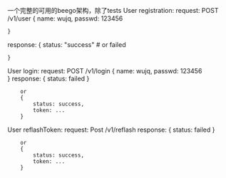 一个完整的可用的beego架构，除了tests
User registration:
request:
   POST  /v1/user
    {
        name: wujq,
        passwd: 123456
        
    }
response:
    {
        status: "success"  #  or failed
        
    }
    
User login:
   request:
        POST /v1/login
        {
            name: wujq,
            passwd: 123456  
        }
    response:
        {
            status: failed
        } 
   
        or 
        {
            status: success,
            token: ...
        }
User reflashToken:
    request:
        Post /v1/reflash
    response:
        {
            status: failed
        } 
   
        or 
        {
            status: success,
            token: ...
        }
        
    
